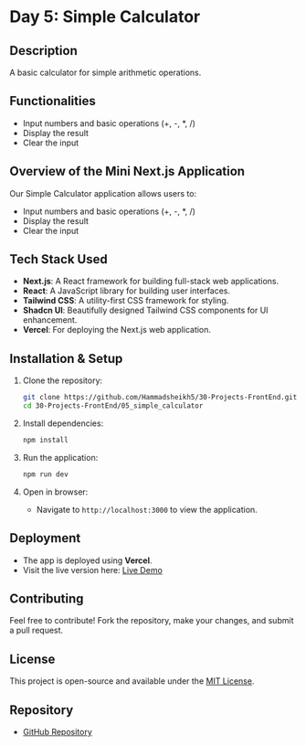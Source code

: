 # Day 5: Simple Calculator

## Description
A basic calculator for simple arithmetic operations.

## Functionalities
- Input numbers and basic operations (+, -, *, /)
- Display the result
- Clear the input

## Overview of the Mini Next.js Application
Our Simple Calculator application allows users to:
- Input numbers and basic operations (+, -, *, /)
- Display the result
- Clear the input

## Tech Stack Used
- **Next.js**: A React framework for building full-stack web applications.
- **React**: A JavaScript library for building user interfaces.
- **Tailwind CSS**: A utility-first CSS framework for styling.
- **Shadcn UI**: Beautifully designed Tailwind CSS components for UI enhancement.
- **Vercel**: For deploying the Next.js web application.

## Installation & Setup

1. Clone the repository:
   ```sh
   git clone https://github.com/Hammadsheikh5/30-Projects-FrontEnd.git
   cd 30-Projects-FrontEnd/05_simple_calculator
   ```

2. Install dependencies:
   ```sh
   npm install
   ```

3. Run the application:
   ```sh
   npm run dev
   ```

4. Open in browser:
   - Navigate to `http://localhost:3000` to view the application.

## Deployment
- The app is deployed using **Vercel**.
- Visit the live version here: [Live Demo](https://05-simple-calculator-pi.vercel.app/)

## Contributing
Feel free to contribute! Fork the repository, make your changes, and submit a pull request.

## License
This project is open-source and available under the [MIT License](LICENSE).

## Repository
- [GitHub Repository](https://github.com/Hammadsheikh5/30-Projects-FrontEnd.git)


